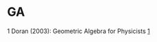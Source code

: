 # GA

1 Doran (2003): Geometric Algebra for Physicists [1](http://deferentialgeometry.org/papers/Doran,%20Lasenby%20-%20Geometric%20Algebra%20for%20Physicists%20(2003).pdf)
